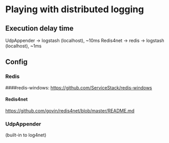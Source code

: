 ﻿# Playing with distributed logging
## Execution delay time
UdpAppender -> logstash (localhost), ~10ms
Redis4net -> redis -> logstash (localhost), ~1ms

## Config
### Redis
####redis-windows: 
https://github.com/ServiceStack/redis-windows
#### Redis4net
https://github.com/govin/redis4net/blob/master/README.md

### UdpAppender
(built-in to log4net)